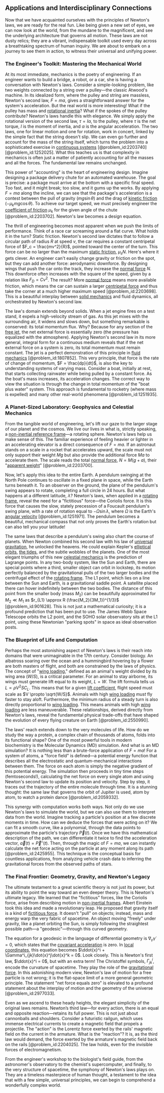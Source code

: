 ## Applications and Interdisciplinary Connections

Now that we have acquainted ourselves with the principles of Newton's laws, we are ready for the real fun. Like being given a new set of eyes, we can now look at the world, from the mundane to the magnificent, and see the underlying architecture that governs all motion. These laws are not dusty relics; they are a vibrant, indispensable toolkit used every day across a breathtaking spectrum of human inquiry. We are about to embark on a journey to see them in action, to witness their universal and unifying power.

### The Engineer's Toolkit: Mastering the Mechanical World

At its most immediate, mechanics is the poetry of engineering. If an engineer wants to build a bridge, a robot, or a car, she is having a conversation with Newton's laws. Consider a simple-looking problem, like two weights connected by a string over a pulley—the classic Atwood's machine. In its idealized form, where the pulley and string are massless, Newton's second law, $F=ma$, gives a straightforward answer for the system's acceleration. But the real world is more interesting! What if the pulley has mass and [rotational inertia](@article_id:174114)? What if the spokes of the pulley contribute? Newton's laws handle this with elegance. We simply apply the rotational version of the second law, $\tau = I \alpha$, to the pulley, where $\tau$ is the net torque, $I$ is the moment of inertia, and $\alpha$ is the angular acceleration. The two laws, one for linear motion and one for rotation, work in concert, linked by the simple fact that the string doesn't slip. We can even go further and account for the mass of the string itself, which turns the problem into a sophisticated exercise in [continuous systems](@article_id:177903) [@problem_id:2203740] [@problem_id:1252025]. What this teaches us is that complexity in mechanics is often just a matter of patiently accounting for all the masses and all the forces. The fundamental law remains unchanged.

This power of "accounting" is the heart of engineering design. Imagine designing a package delivery chute for an automated warehouse. The goal is precise: a package must arrive at the bottom with a specific final speed. Too fast, and it might break; too slow, and it gums up the works. By applying $F=ma$ along the incline, we can see that the package's acceleration is a contest between the pull of gravity ($mg\sin\theta$) and the drag of [kinetic friction](@article_id:177403) ($-\mu_k mg\cos\theta$). To achieve our target speed, we must precisely engineer the [coefficient of friction](@article_id:181598) $\mu_k$ for the given angle of the chute [@problem_id:2203702]. Newton's law becomes a design equation.

The thrill of engineering becomes most apparent when we push the limits of performance. Think of a race car screaming around a flat curve. What holds it in the turn? Static friction. Newton's second law dictates that to follow a circular path of radius $R$ at speed $v$, the car requires a constant centripetal force of $F_c = \frac{mv^2}{R}$, pointed toward the center of the turn. This force can be no larger than the maximum [static friction](@article_id:163024), $\mu_s N$. Here's where it gets clever. An engineer can't easily change gravity or friction on the spot, but they can add another force: aerodynamic downforce. By designing wings that push the car onto the track, they increase the [normal force](@article_id:173739) $N$. This downforce often increases with the square of the speed, given by a relation like $F_D = C v^{2}$. The result? More [normal force](@article_id:173739) means more available friction, which means the car can sustain a larger [centripetal force](@article_id:166134) and thus take the corner at a much higher maximum speed [@problem_id:2203698]. This is a beautiful interplay between [solid mechanics](@article_id:163548) and fluid dynamics, all orchestrated by Newton's second law.

The law's domain extends beyond solids. When a jet engine fires on a test stand, it expels a high-velocity stream of gas. As this jet mixes with the surrounding air, it widens and slows down, but something remarkable is conserved: its total momentum flux. Why? Because for any section of the [free jet](@article_id:186593), the net external force is essentially zero (the pressure has equalized with the atmosphere). Applying Newton's second law in its more general, integral form for a continuous medium reveals that if the net external force on a system is zero, its total momentum must remain constant. The jet is a perfect demonstration of this principle in [fluid mechanics](@article_id:152004) [@problem_id:1807852]. This very principle, that force is the rate of change of momentum, $F = \frac{dp}{dt}$, is also the key to understanding systems of varying mass. Consider a boat, initially at rest, that starts collecting rainwater while being pulled by a constant force. As the boat's mass increases, its acceleration changes. The correct way to view the situation is through the change in total momentum of the "boat plus water" system. This approach is fundamental to rocketry (where mass is expelled) and many other real-world phenomena [@problem_id:1251935].

### A Planet-Sized Laboratory: Geophysics and Celestial Mechanics

From the tangible world of engineering, let's lift our gaze to the larger stage of our planet and the cosmos. We live our lives in what is, strictly speaking, a [non-inertial reference frame](@article_id:163567)—a rotating sphere. Newton's laws help us make sense of this. The familiar experience of feeling heavier or lighter in an accelerating elevator is a direct consequence of $F=ma$. If an astronaut stands on a scale in a rocket that accelerates upward, the scale must not only support their weight $Mg$ but also provide the additional force $Ma$ to accelerate them. The scale reads the total [normal force](@article_id:173739), $N = M(g+a)$, their "[apparent weight](@article_id:173489)" [@problem_id:2203700].

Now, let's apply this idea to the entire Earth. A pendulum swinging at the North Pole continues to oscillate in a fixed plane in space, while the Earth turns beneath it. To an observer on the ground, the plane of the pendulum's swing appears to rotate, completing a full circle in 24 hours. But what happens at a different latitude, $\lambda$? Newton's laws, when applied in a [rotating frame](@article_id:155143), reveal the need for a "fictitious" force—the Coriolis force. It is this force that causes the slow, stately precession of a Foucault pendulum's swing plane, with a rate of rotation equal to $-\Omega \sin\lambda$, where $\Omega$ is the Earth's [angular velocity](@article_id:192045) [@problem_id:1251971]. The pendulum becomes a beautiful, mechanical compass that not only proves the Earth's rotation but can also tell you your latitude!

The same laws that describe a pendulum's swing also chart the course of planets. When Newton combined his second law with his law of [universal gravitation](@article_id:157040), he unlocked the heavens. He could explain Kepler's [elliptical orbits](@article_id:159872), [the tides](@article_id:185672), and the subtle wobbles of the planets. One of the most elegant triumphs of this new [celestial mechanics](@article_id:146895) is the prediction of Lagrange points. In any two-body system, like the Sun and Earth, there are special points where a third, smaller object can orbit in lockstep, its motion perfectly balanced by the gravitational pulls of the two larger bodies and the centrifugal effect of the [rotating frame](@article_id:155143). The L1 point, which lies on a line between the Sun and Earth, is a gravitational saddle point. A satellite placed there can hover indefinitely between the two bodies. The distance of this point from the smaller body (mass $M_2$) can be beautifully approximated for $M_2 \ll M_1$ as $r_{L1} \approx R (\frac{M_2}{3M_1})^{1/3}$ [@problem_id:901628]. This is not just a mathematical curiosity; it is a profound prediction that has been put to use. The James Webb Space Telescope orbits the L2 point, and the SOHO solar observatory sits at the L1 point, using these Newtonian "parking spots" in space as ideal observation posts.

### The Blueprint of Life and Computation

Perhaps the most astonishing aspect of Newton's laws is their reach into domains that were unimaginable in the 17th century. Consider biology. An albatross soaring over the ocean and a hummingbird hovering by a flower are both masters of flight, and both are constrained by the laws of physics. The concept of "[wing loading](@article_id:170734)," defined as an animal's weight divided by its wing area ($W/S$), is a critical parameter. For an animal to stay airborne, its wings must generate lift equal to its weight, $L=W$. The lift formula tells us $L \propto \rho V^2 S C_L$. This means that for a given [lift coefficient](@article_id:271620), flight speed must scale as $V \propto \sqrt{W/S}$. Animals with high [wing loading](@article_id:170734) *must* fly faster to stay aloft. Furthermore, the minimum radius of a steady turn is also directly proportional to [wing loading](@article_id:170734). This means animals with high [wing loading](@article_id:170734) are less maneuverable. These relationships, derived directly from Newton's laws, reveal the fundamental physical trade-offs that have shaped the evolution of every flying creature on Earth [@problem_id:2550990].

The laws' reach extends down to the very molecules of life. How do we study the way a protein, a complex chain of thousands of atoms, folds into its functional shape? One of the most powerful tools in modern biochemistry is the Molecular Dynamics (MD) simulation. And what is an MD simulation? It is nothing less than a brute-force application of $F=ma$! For a system of atoms, a "force field" is defined—a potential energy function that describes all the electrostatic and quantum-mechanical interactions between them. The force on each atom is simply the negative gradient of this potential energy. The simulation then proceeds in tiny time steps (femtoseconds!), calculating the net force on every single atom and using Newton's second law to update its position and velocity. Step by step, it traces out the trajectory of the entire molecule through time. It is a stunning thought: the same law that governs the orbit of Jupiter is used, atom by atom, to watch a protein dance [@problem_id:2059332].

This synergy with computation works both ways. Not only do we use Newton's laws to simulate the world, but we can also use them to interpret data from the world. Imagine tracking a particle's position at a few discrete moments in time. How can we deduce the forces that were acting on it? We can fit a smooth curve, like a polynomial, through the data points to approximate the particle's trajectory $\vec{P}(t)$. Once we have this mathematical description of the path, we can differentiate it twice to find the acceleration vector, $\vec{a}(t) = \vec{P}''(t)$. Then, through the magic of $F=ma$, we can instantly calculate the net force acting on the particle at any moment along its path [@problem_id:2425955]. This technique is the conceptual basis for countless applications, from analyzing vehicle crash data to inferring the gravitational forces from the observed paths of stars.

### The Final Frontier: Geometry, Gravity, and Newton's Legacy

The ultimate testament to a great scientific theory is not just its power, but its ability to point the way toward an even deeper theory. This is Newton's ultimate legacy. We learned that the "fictitious" forces, like the Coriolis force, arise from describing motion in [non-inertial frames](@article_id:168252). Albert Einstein took this idea and made a revolutionary leap. He proposed that gravity itself is a kind of [fictitious force](@article_id:183959). It doesn't "pull" on objects; instead, mass and energy warp the very fabric of spacetime. An object moving "freely" under gravity, like a planet orbiting the Sun, is simply following the straightest possible path—a "geodesic"—through this curved geometry.

The equation for a geodesic in the language of differential geometry is $\nabla_{\dot\gamma}\dot\gamma = 0$, which states that the [covariant acceleration](@article_id:173730) is zero. In [local coordinates](@article_id:180706), this equation becomes $\ddot{x}^i + \Gamma^i_{jk}\dot{x}^j\dot{x}^k = 0$. Look closely. This is Newton's first law, $\ddot{x}^i = 0$, but with an extra term! The Christoffel symbols, $\Gamma^i_{jk}$, encode the curvature of spacetime. They play the role of the [gravitational force](@article_id:174982). In this astonishing modern view, Newton's law of motion for a free particle is not wrong; it is the flat-space limit of a more general geometric principle. The statement "net force equals zero" is elevated to a profound statement about the interplay of motion and the geometry of the universe [@problem_id:2977033].

Even as we ascend to these heady heights, the elegant simplicity of the original laws remains. Newton’s third law—for every action, there is an equal and opposite reaction—retains its full power. This is not just about cannonballs and shoulders. Consider a futuristic railgun, which uses immense electrical currents to create a magnetic field that propels a projectile. The "action" is the Lorentz force exerted by the rails' magnetic field on the current in the armature. What is the "reaction"? It is, as the third law would demand, the force exerted by the armature's magnetic field back on the rails [@problem_id:2204025]. The law holds, even for the invisible forces of electromagnetism.

From the engineer's workshop to the biologist's field guide, from the astronomer's observatory to the chemist's supercomputer, and finally, to the very structure of spacetime, the symphony of Newton's laws plays on. They are a timeless masterpiece of human thought, a testament to the idea that with a few simple, universal principles, we can begin to comprehend a wonderfully complex world.